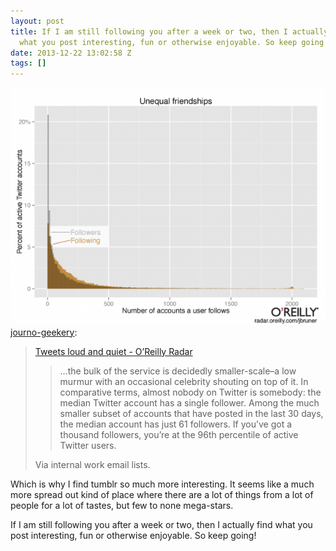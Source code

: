 ```yaml
---
layout: post
title: If I am still following you after a week or two, then I actually find
  what you post interesting, fun or otherwise enjoyable. So keep going!
date: 2013-12-22 13:02:58 Z
tags: []
---
```

![](/media/2013/12/70781521493.png)
[journo-geekery](http://www.journogeekery.com/post/70607130921/tweets-loud-and-quiet-oreilly-radar-the-bulk):

> [Tweets loud and quiet - O’Reilly Radar](http://radar.oreilly.com/2013/12/tweets-loud-and-quiet.html)
> 
> > …the bulk of the service is decidedly smaller-scale–a low murmur with an occasional celebrity shouting on top of it. In comparative terms, almost nobody on Twitter is somebody: the median Twitter account has a single follower. Among the much smaller subset of accounts that have posted in the last 30 days, the median account has just 61 followers. If you’ve got a thousand followers, you’re at the 96th percentile of active Twitter users.
> 
> Via internal work email lists.

Which is why I find tumblr so much more interesting. It seems like a much more spread out kind of place where there are a lot of things from a lot of people for a lot of tastes, but few to none mega-stars.

If I am still following you after a week or two, then I actually find what you post interesting, fun or otherwise enjoyable. So keep going!
